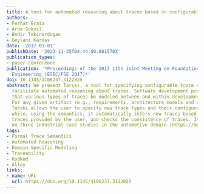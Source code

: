 ```yaml
---
title: A tool for automated reasoning about traces based on configurable formal semantics
authors:
- Ferhat Erata
- Arda Goknil
- Bedir Tekinerdogan
- Geylani Kardas
date: '2017-01-01'
publishDate: '2023-11-25T04:44:50.601570Z'
publication_types:
- paper-conference
publication: '*Proceedings of the 2017 11th Joint Meeting on Foundations of Software
  Engineering (ESEC/FSE 2017)*'
doi: 10.1145/3106237.3122825
abstract: We present Tarski, a tool for specifying configurable trace semantics to
  facilitate automated reasoning about traces. Software development projects require
  that various types of traces be modeled between and within development artifacts.
  For any given artifact (e.g., requirements, architecture models and source code),
  Tarski allows the user to specify new trace types and their configurable semantics,
  while, using the semantics, it automatically infers new traces based on existing
  traces provided by the user, and checks the consistency of traces. It has been evaluated
  on three industrial case studies in the automotive domain (https://modelwriter.github.io/Tarski/).
tags:
- Formal Trace Semantics
- Automated Reasoning
- Domain-Specific Modeling
- Traceability
- KodKod
- Alloy
links:
- name: URL
  url: https://doi.org/10.1145/3106237.3122825
---
```

